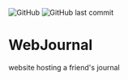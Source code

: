 ![GitHub](https://img.shields.io/badge/license-CC--BY--SA--4.0-white?style=flat-square)
![GitHub last commit](https://img.shields.io/github/last-commit/LeonardoMussatto/WebHournal?style=flat-square)

# WebJournal
website hosting a friend's  journal
